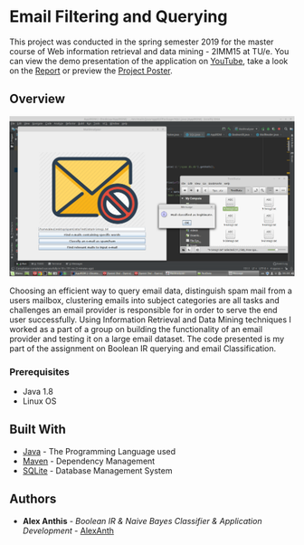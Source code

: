 # Email Filtering and Querying  

This project was conducted in the spring semester 2019 for the master course of Web information retrieval
and data mining -  2IMM15 at TU/e. You can view the demo presentation of the application on [YouTube](https://www.youtube.com/watch?v=2xcqqoetBsk&feature=youtu.be), take a look on the [Report](documentation/IRDM%20project%20report%20git.pdf) or preview the [Project Poster](documentation/poster.pdf).

## Overview

<p align="center"><img src="documentation/Screenshot%20classifier.png" width=550 align=center/></p>

Choosing an efficient way to query email data, distinguish spam mail from a users mailbox, clustering emails into subject categories 
are all tasks and challenges an email provider is responsible for in order to serve the end user successfully.
Using Information Retrieval and Data Mining techniques I worked as a part of a group on building the functionality of 
an email provider and testing it on a large email dataset. The code presented is my part of the assignment on Boolean IR querying and email Classification.


      
### Prerequisites

* Java 1.8 
* Linux OS

## Built With

* [Java](https://www.java.com/en/) - The Programming Language used
* [Maven](https://maven.apache.org/) - Dependency Management
* [SQLite](https://www.sqlite.org/index.html) - Database Management System

## Authors

* **Alex Anthis** - *Boolean IR & Naive Bayes Classifier & Application Development* - [AlexAnth](https://github.com/AlexAnth)


